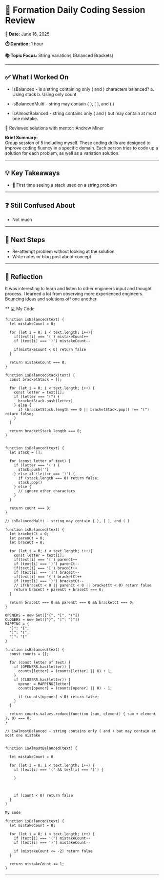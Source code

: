 # 🧠 Formation Daily Coding Session Review

**📅 Date:** June 16, 2025

**⏱️ Duration:** 1 hour

**📚 Topic Focus:** String Variations (Balanced Brackets)

---

## ✅ What I Worked On

- isBalanced - is a string containing only ( and ) characters balanced?
  a. Using stack
  b. Using only count

- isBalancedMulti - string may contain { }, [ ], and ( )

- isAlmostBalanced - string contains only ( and ) but may contain at most one mistake.

📀 Reviewed solutions with mentor: Andrew Miner

**Brief Summary:**  
Group session of 5 including myself. These coding drills are designed to improve coding fluency in a specific domain. Each person tries to code up a solution for each problem, as well as a variation solution.

---

## 💡 Key Takeaways

- 🧩 First time seeing a stack used on a string problem

---

## ❓ Still Confused About

- Not much

---

## 🔄 Next Steps

- Re-attempt problem without looking at the solution
- Write notes or blog post about concept

---

## 🧘 Reflection

It was interesting to learn and listen to other engineers input and thought process. I learned a lot from observing more experienced engineers. Bouncing ideas and solutions off one another.

\*\* 💻 My Code

```
function isBalanced(text) {
  let mistakeCount = 0;

  for (let i = 0; i < text.length; i++){
    if(text[i] === '(') mistakeCount++
    if (text[i] === ')') mistakeCount--

    if(mistakeCount < 0) return false
  }

  return mistakeCount === 0;
}

function isBalancedStack(text) {
  const bracketStack = [];

  for (let i = 0; i < text.length; i++) {
    const letter = text[i];
    if (letter === "(") {
      bracketStack.push(letter)
    } else {
      if (bracketStack.length === 0 || bracketStack.pop() !== "(") return false;
    }
  }

  return bracketStack.length === 0;
}


function isBalanced(text) {
  let stack = [];

  for (const letter of text) {
    if (letter === '(') {
      stack.push('')
    } else if (letter === ')') {
      if (stack.length === 0) return false;
      stack.pop()
    } else {
      // ignore other characters
    }
  }

  return count === 0;
}

// isBalancedMulti - string may contain { }, [ ], and ( )

function isBalanced(text) {
  let bracketCt = 0;
  let parenCt = 0;
  let braceCt = 0;

  for (let i = 0; i < text.length; i++){
    const letter = text[i];
    if(text[i] === '(') parenCt++
    if (text[i] === ')') parenCt--
    if(text[i] === '[') braceCt++
    if (text[i] === ']') braceCt--
    if(text[i] === '{') bracketCt++
    if (text[i] === '}') bracketCt--
    // if(braceCt < 0 || parenCt < 0 || bracketCt < 0) return false
    return braceCt + parenCt + braceCt === 0;
  }

  return braceCt === 0 && parenCt === 0 && bracketCt === 0;
}

OPENERS = new Set(["{", "[", "("])
CLOSERS = new Set(["}", "]", ")"])
MAPPING = {
  "}": "{",
  ")": "(",
  "]": "["
}

function isBalanced(text) {
  const counts = {};

  for (const letter of text) {
    if (OPENERS.has(letter)) {
      counts[letter] = (counts[letter] || 0) + 1;
    }
    if (CLOSERS.has(letter)) {
      opener = MAPPING[letter]
      counts[opener] = (counts[opener] || 0) - 1;

      if (counts[opener] < 0) return false;
    }
  }

  return counts.values.reduce(function (sum, element) { sum + element }, 0) === 0;
}

// isAlmostBalanced - string contains only ( and ) but may contain at most one mistake


function isAlmostBalanced(text) {

  let mistakeCount = 0

  for (let i = 0; i < text.length; i++) {
    if (text[i] === '(' && text[i] === ')') {

    }



    if (count < 0) return false
  }
}

My code

function isBalanced(text) {
  let mistakeCount = 0;

  for (let i = 0; i < text.length; i++) {
    if (text[i] === '(') mistakeCount++
    if (text[i] === ')') mistakeCount--

    if (mistakeCount <= -2) return false
  }

  return mistakeCount <= 1;
}
```

---

